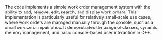 The code implements a simple work order management system with the ability to add, remove, edit, search, and display work orders. This implementation is particularly useful for relatively small-scale use cases, where work orders are managed manually through the console, such as a small service or repair shop. It demonstrates the usage of classes, dynamic memory management, and basic console-based user interaction in C++.
